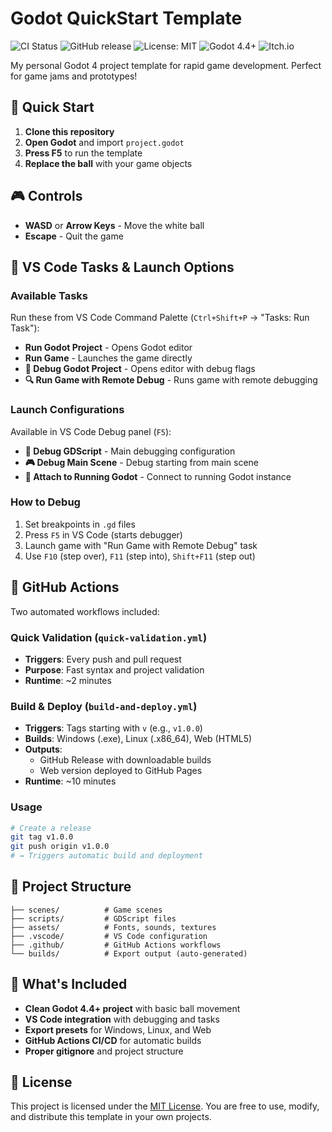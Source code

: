 
# Godot QuickStart Template



![CI Status](https://github.com/hubacekjakub/Godot-QuickStart/actions/workflows/quick-validation.yml/badge.svg)
![GitHub release](https://img.shields.io/github/v/release/hubacekjakub/Godot-QuickStart)
![License: MIT](https://img.shields.io/badge/License-MIT-yellow.svg)
![Godot 4.4+](https://img.shields.io/badge/Godot-4.4%2B-blue)
![Itch.io](https://img.shields.io/badge/itch.io-template-red)

My personal Godot 4 project template for rapid game development. Perfect for game jams and prototypes!

## 🚀 Quick Start

1. **Clone this repository**
2. **Open Godot** and import `project.godot`
3. **Press F5** to run the template
4. **Replace the ball** with your game objects

## 🎮 Controls

- **WASD** or **Arrow Keys** - Move the white ball
- **Escape** - Quit the game

## 🔧 VS Code Tasks & Launch Options

### Available Tasks
Run these from VS Code Command Palette (`Ctrl+Shift+P` → "Tasks: Run Task"):

- **Run Godot Project** - Opens Godot editor
- **Run Game** - Launches the game directly
- **🐛 Debug Godot Project** - Opens editor with debug flags
- **🔍 Run Game with Remote Debug** - Runs game with remote debugging

### Launch Configurations
Available in VS Code Debug panel (`F5`):

- **🐛 Debug GDScript** - Main debugging configuration
- **🎮 Debug Main Scene** - Debug starting from main scene
- **🔗 Attach to Running Godot** - Connect to running Godot instance

### How to Debug
1. Set breakpoints in `.gd` files
2. Press `F5` in VS Code (starts debugger)
3. Launch game with "Run Game with Remote Debug" task
4. Use `F10` (step over), `F11` (step into), `Shift+F11` (step out)

## 🤖 GitHub Actions

Two automated workflows included:

### Quick Validation (`quick-validation.yml`)
- **Triggers**: Every push and pull request
- **Purpose**: Fast syntax and project validation
- **Runtime**: ~2 minutes

### Build & Deploy (`build-and-deploy.yml`)
- **Triggers**: Tags starting with `v` (e.g., `v1.0.0`)
- **Builds**: Windows (.exe), Linux (.x86_64), Web (HTML5)
- **Outputs**:
  - GitHub Release with downloadable builds
  - Web version deployed to GitHub Pages
- **Runtime**: ~10 minutes

### Usage
```bash
# Create a release
git tag v1.0.0
git push origin v1.0.0
# → Triggers automatic build and deployment
```

## 📁 Project Structure

```
├── scenes/          # Game scenes
├── scripts/         # GDScript files
├── assets/          # Fonts, sounds, textures
├── .vscode/         # VS Code configuration
├── .github/         # GitHub Actions workflows
└── builds/          # Export output (auto-generated)
```


## 🎯 What's Included

- **Clean Godot 4.4+ project** with basic ball movement
- **VS Code integration** with debugging and tasks
- **Export presets** for Windows, Linux, and Web
- **GitHub Actions CI/CD** for automatic builds
- **Proper gitignore** and project structure

## 📝 License

This project is licensed under the [MIT License](LICENSE).
You are free to use, modify, and distribute this template in your own projects.
